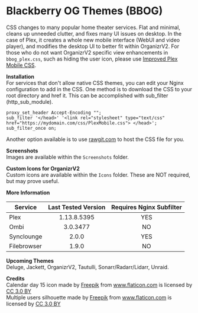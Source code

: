 # Blackberry OG Themes (BBOG)
CSS changes to many popular home theater services. Flat and minimal, cleans up unneeded clutter, and fixes many UI issues on desktop. In the case of Plex, it creates a whole new mobile interface (WebUI and video player), and modifies the desktop UI to better fit within OrganizrV2. For those who do not want OrganizrV2 specific view enhancements in `bbog_plex.css`, such as hiding the user icon, please use [Improved Plex Mobile CSS](https://github.com/Archmonger/Improved-Plex-Mobile-CSS).

**Installation**
<br/>For services that don't allow native CSS themes, you can edit your Nginx configuration to add in the CSS. One method is to download the CSS to your root directory and href it. This can be accomplished with sub_filter (http_sub_module). 
```
proxy_set_header Accept-Encoding "";
sub_filter '</head>' '<link rel="stylesheet" type="text/css" href="https://mydomain.com/css/PlexMobile.css"> </head>';
sub_filter_once on;
```
Another option available is to use [rawgit.com](https://rawgit.com) to host the CSS file for you.

**Screenshots**
<br/>Images are available within the `Screenshots` folder.

**Custom Icons for OrganizrV2**
<br/>Custom icons are available within the `Icons` folder. These are NOT required, but may prove useful.

**More Information**

| Service | Last Tested Version | Requires Nginx Subfilter |
| ------------- | :-------------: | :-------------: |
| Plex | 1.13.8.5395 | YES |
| Ombi | 3.0.3477 | NO |
| Synclounge | 2.0.0 | YES |
| Filebrowser | 1.9.0  | NO |

**Upcoming Themes**
<br/>Deluge, Jackett, OrganizrV2, Tautulli, Sonarr/Radarr/Lidarr, Unraid.

**Credits**
<br/>Calendar day 15 icon made by [Freepik](https://www.flaticon.com/authors/freepik) from www.flaticon.com is licensed by [CC 3.0 BY](https://creativecommons.org/licenses/by/3.0/)
<br/>Multiple users silhouette made by [Freepik](https://www.flaticon.com/authors/freepik) from www.flaticon.com is licensed by [CC 3.0 BY](https://creativecommons.org/licenses/by/3.0/)
